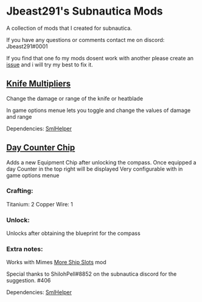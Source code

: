 # Jbeast291's Subnautica Mods
 A collection of mods that I created for subnautica.
 
If you have any questions or comments contact me on discord: Jbeast291#0001

If you find that one fo my mods dosent work with another please create an [issue](https://github.com/jbeast291/Subnautica-mod/issues) and i will try my best to fix it.

## [Knife Multipliers](https://github.com/jbeast291/Subnautica-mod/releases/download/ThirdRelease/KnifeMultipiersSN.zip)
Change the damage or range of the knife or heatblade

In game options menue lets you toggle and change the values of damage and range

Dependencies: [SmlHelper](https://www.nexusmods.com/subnautica/mods/113)

## [Day Counter Chip](https://github.com/jbeast291/Subnautica-mod/releases/download/ThirdRelease/DayCounterChip.zip)
Adds a new Equipment Chip after unlocking the compass.
Once equipped a day Counter in the top right will be displayed
Very configurable with in game options menue

### Crafting:
Titanium: 2
Copper Wire: 1

### Unlock:
Unlocks after obtaining the blueprint for the compass

### Extra notes:
Works with Mimes [More Ship Slots](https://github.com/Mimes-Pes/MimesSubnauticaMods) mod 

Special thanks to ShilohPell#8852 on the subnautica discord for the suggestion. #406

Dependencies: [SmlHelper](https://www.nexusmods.com/subnautica/mods/113)
